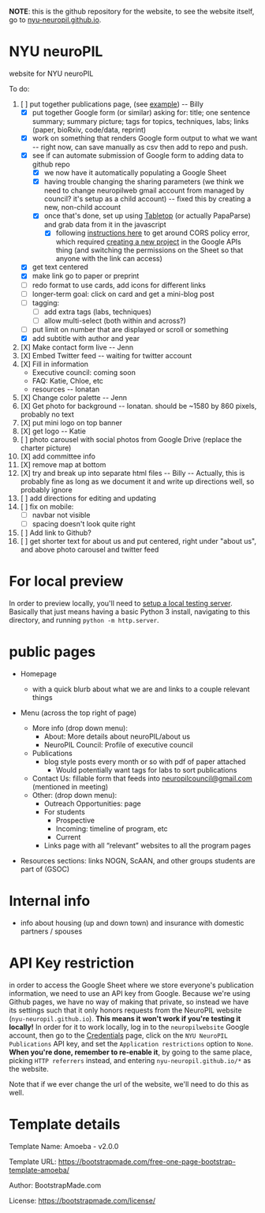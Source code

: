 **NOTE**: this is the github repository for the website, to see the website
itself, go to [nyu-neuropil.github.io](https://nyu-neuropil.github.io/).

# NYU neuroPIL

website for NYU neuroPIL

To do:

1. [ ] put together publications page, (see
   [example](https://www.dudmanlab.org/html/publications.html)) --
   Billy
   - [X] put together Google form (or similar) asking for: title; one
     sentence summary; summary picture; tags for topics, techniques,
     labs; links (paper, bioRxiv, code/data, reprint)
   - [X] work on something that renders Google form output to what we
     want -- right now, can save manually as csv then add to repo and
     push.
   - [X] see if can automate submission of Google form to adding data
     to github repo
     - [X] we now have it automatically populating a Google Sheet
     - [X] having trouble changing the sharing parameters (we think we
           need to change neuropilweb gmail account from managed by
           council? it's setup as a child account) -- fixed this by
           creating a new, non-child account
     - [X] once that's done, set up using
           [Tabletop](https://github.com/jsoma/tabletop) (or actually
           PapaParse) and grab data from it in the javascript
       - [X] following [instructions
             here](https://github.com/jsoma/tabletop/issues/189) to
             get around CORS policy error, which required [creating a
             new
             project](https://stackoverflow.com/questions/31869154/you-do-not-have-sufficient-permissions-to-view-this-page)
             in the Google APIs thing (and switching the permissions
             on the Sheet so that anyone with the link can access)
   - [X] get text centered
   - [X] make link go to paper or preprint
   - [ ] redo format to use cards, add icons for different links
   - [ ] longer-term goal: click on card and get a mini-blog post
   - [ ] tagging:
      - [ ] add extra tags (labs, techniques)
      - [ ] allow multi-select (both within and across?)
   - [ ] put limit on number that are displayed or scroll or something
   - [X] add subtitle with author and year
   
4. [X] Make contact form live -- Jenn
2. [X] Embed Twitter feed -- waiting for twitter account
3. [X] Fill in information
   - Executive council: coming soon
   - FAQ: Katie, Chloe, etc
   - resources -- Ionatan
4. [X] Change color palette -- Jenn
5. [X] Get photo for background -- Ionatan. should be ~1580 by 860
       pixels, probably no text
6. [X] put mini logo on top banner
6. [X] get logo -- Katie
7. [ ] photo carousel with social photos from Google Drive (replace
       the charter picture)
8. [X] add committee info
8. [X] remove map at bottom
9. [X] try and break up into separate html files -- Billy -- Actually,
   this is probably fine as long as we document it and write up
   directions well, so probably ignore
7. [ ] add directions for editing and updating
8. [ ] fix on mobile:
   - [ ] navbar not visible
   - [ ] spacing doesn't look quite right
9. [ ] Add link to Github?
9. [ ] get shorter text for about us and put centered, right under "about us",
       and above photo carousel and twitter feed

# For local preview

In order to preview locally, you'll need to [setup a local testing
server](https://docs.google.com/document/d/15pFbnUiX-Nd0Y1YtzD-uAFq6LWTmfCr239RbtlZluGc/edit#). Basically
that just means having a basic Python 3 install, navigating to this
directory, and running `python -m http.server`.

# public pages

- Homepage
  - with a quick blurb about what we are and links to a couple
    relevant things
- Menu (across the top right of page)
  - More info (drop down menu):
    - About: More details about neuroPIL/about us
    - NeuroPIL Council: Profile of executive council
  - Publications
    - blog style posts every month or so with pdf of paper attached
      - Would potentially want tags for labs to sort publications
  - Contact Us: fillable form that feeds into
    neuropilcouncil@gmail.com (mentioned in meeting)
  - Other: (drop down menu):
    - Outreach Opportunities: page
    - For students
      - Prospective
      - Incoming: timeline of program, etc  
      - Current
    - Links page with all “relevant” websites to all the program pages

- Resources sections: links NOGN, ScAAN, and other groups students are
  part of (GSOC)
  
# Internal info

 - info about housing (up and down town) and insurance with domestic
   partners / spouses

# API Key restriction

in order to access the Google Sheet where we store everyone's
publication information, we need to use an API key from
Google. Because we're using Github pages, we have no way of making
that private, so instead we have its settings such that it only honors
requests from the NeuroPIL website (`nyu-neuropil.github.io`). **This
means it won't work if you're testing it locally!** In order for it to
work locally, log in to the `neuropilwebsite` Google account, then go
to the
[Credentials](https://console.developers.google.com/apis/credentials/)
page, click on the `NYU NeuroPIL Publications` API key, and set the
`Application restrictions` option to `None`. **When you're done,
remember to re-enable it**, by going to the same place, picking `HTTP
referrers` instead, and entering `nyu-neuropil.github.io/*` as the
website.

Note that if we ever change the url of the website, we'll need to do
this as well.

# Template details

Template Name: Amoeba - v2.0.0

Template URL: https://bootstrapmade.com/free-one-page-bootstrap-template-amoeba/

Author: BootstrapMade.com

License: https://bootstrapmade.com/license/

